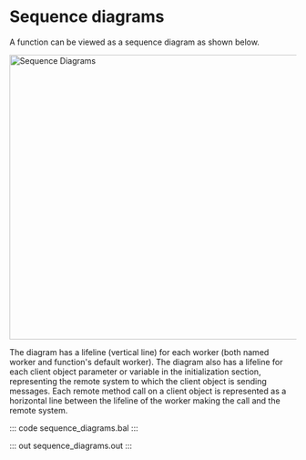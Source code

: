 # Sequence diagrams

A function can be viewed as a sequence diagram as shown below.

<img src="/learn/by-example/images/sequence-diagram.png" alt="Sequence Diagrams" width="600" height="500">

The diagram has a lifeline (vertical line) for each worker (both named 
worker and function's default worker).
The diagram also has a lifeline for each client object parameter or variable in 
the initialization section, representing the remote system to which the client 
object is sending messages.
Each remote method call on a client object is represented as a horizontal line
between the lifeline of the worker making the call and the remote system.

::: code sequence_diagrams.bal :::

::: out sequence_diagrams.out :::